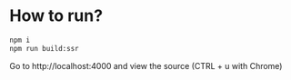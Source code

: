# How to run?
```bash
npm i
npm run build:ssr
```

Go to http://localhost:4000 and view the source (CTRL + u with Chrome) 
